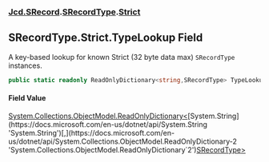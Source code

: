 ### [Jcd.SRecord](Jcd.SRecord.md 'Jcd.SRecord').[SRecordType](Jcd.SRecord.SRecordType.md 'Jcd.SRecord.SRecordType').[Strict](Jcd.SRecord.SRecordType.Strict.md 'Jcd.SRecord.SRecordType.Strict')

## SRecordType.Strict.TypeLookup Field

A key-based lookup for known Strict (32 byte data max) `SRecordType` instances.

```csharp
public static readonly ReadOnlyDictionary<string,SRecordType> TypeLookup;
```

#### Field Value
[System.Collections.ObjectModel.ReadOnlyDictionary&lt;](https://docs.microsoft.com/en-us/dotnet/api/System.Collections.ObjectModel.ReadOnlyDictionary-2 'System.Collections.ObjectModel.ReadOnlyDictionary`2')[System.String](https://docs.microsoft.com/en-us/dotnet/api/System.String 'System.String')[,](https://docs.microsoft.com/en-us/dotnet/api/System.Collections.ObjectModel.ReadOnlyDictionary-2 'System.Collections.ObjectModel.ReadOnlyDictionary`2')[SRecordType](Jcd.SRecord.SRecordType.md 'Jcd.SRecord.SRecordType')[&gt;](https://docs.microsoft.com/en-us/dotnet/api/System.Collections.ObjectModel.ReadOnlyDictionary-2 'System.Collections.ObjectModel.ReadOnlyDictionary`2')